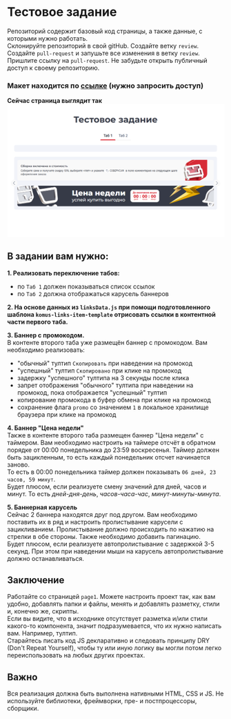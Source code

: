 # Тестовое задание

Репозиторий содержит базовый код страницы, а также данные, с которыми нужно работать.\
Склонируйте репозиторий в свой gitHub. Создайте ветку `review`. Создайте `pull-request` и запушьте все изменения в ветку `review`. Пришлите ссылку на `pull-request`. Не забудьте открыть публичный доступ к своему репозиторию.

### Макет находится по [ссылке](https://www.figma.com/design/MNlLp1RfXtV8LHgokCdj0S/LP?node-id=877-21&t=K0tKHOSOD5jSyk8d-1) (нужно запросить доступ)

**Сейчас страница выглядит так**\
 ![Скрин](./src/img/ScreenCurrentPage.png)

## В задании вам нужно:

**1. Реализовать переключение табов:**

- по `Таб 1` должен показываться список ссылок
- по `Таб 2` должна отображаться карусель баннеров

**2. На основе данных из `linksData.js` при помощи подготовленного шаблона `komus-links-item-template` отрисовать ссылки в контентной части первого таба.**

**3. Баннер с промокодом.**\
В контенте второго таба уже размещён баннер с промокодом. Вам необходимо реализовать:

- "обычный" тултип `Скопировать` при наведении на промокод
- "успешный" тултип `Скопировано` при клике на промокод
- задержку "успешного" тултипа на 3 секунды после клика
- запрет отображения "обычного" тултипа при наведении на промокод, пока отображается "успешный" тултип
- копирование промокода в буфер обмена при клике на промокод
- сохранение флага `promo` со значением `1` в локальное хранилище браузера при клике на промокод

**4. Баннер "Цена недели"**\
Также в контенте второго таба размещен баннер "Цена недели" с таймером. Вам необходимо настроить на таймере отсчёт в обратном порядке от 00:00 понедельника до 23:59 воскресенья. Таймер должен быть зацикленным, то есть каждый понедельник отсчет начинается заново.\
То есть в 00:00 понедельника таймер должен показывать `06 дней, 23 часов, 59 минут`.\
Будет плюсом, если реализуете смену значений для дней, часов и минут. То есть _дней-дня-день_, _часов-часа-час_, _минут-минуты-минута_.

**5. Баннерная карусель**\
Сейчас 2 баннера находятся друг под другом. Вам необходимо поставить их в ряд и настроить пролистывание карусели с зацикливанием. Пролистывание должно происходить по нажатию на стрелки в обе стороны. Также необходимо добавить пагинацию.\
Будет плюсом, если реализуете автопролистывание с задержкой 3-5 секунд. При этом при наведении мыши на карусель автопролистывание должно останавливаться.

## Заключение

Работайте со страницей `page1`. Можете настроить проект так, как вам удобно, добавлять папки и файлы, менять и добавлять разметку, стили и, конечно же, скрипты.\
Если вы видите, что в исходнике отсутствует разметка и/или стили какого-то компонента, значит подразумевается, что их нужно написать вам. Например, тултип.\
Старайтесь писать код JS декларативно и следовать принципу DRY (Don't Repeat Yourself), чтобы ту или иную логику вы могли потом легко переиспользовать на любых других проектах.

## Важно

Вся реализация должна быть выполнена нативными HTML, CSS и JS. Не используйте библиотеки, фреймворки, пре- и постпроцессоры, сборщики.
